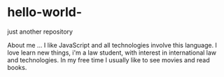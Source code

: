 # hello-world-
just another repository 

About me ... I like JavaScript and all technologies involve this language. I love learn new things, i'm a law student, with interest in international law and technologies. In my free time I usually like to see movies and read books.
